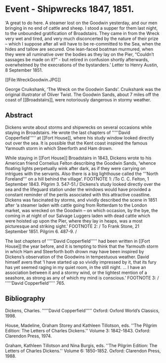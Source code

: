 # Event -  Shipwrecks 1847, 1851.

‘A great to do here. A steamer lost on the Goodwin yesterday, and our men bringing in no end of cattle and sheep. I stood a supper for them last night, to the unbounded gratification of Broadstairs. They came in from the Wreck very wet and tired, and very much disconcerted by the nature of their prize – which I suppose after all will have to be re-committed to the Sea, when the hides and tallow are secured. One lean-faced boatman murmured, when they were all ruminative over the bodies as they lay on the Pier, “Couldn’t sassages be made on it?” -  but retired in confusion shortly afterwards, overwhelmed by the execrations of the bystanders.’ Letter to Henry Austin, 8 September 1851.

[[File:WreckGoodwin.JPG]]

George Cruikshank, ‘The Wreck on the Goodwin Sands’. Cruikshank was the original illustrator of Oliver Twist. The Goodwin Sands, about 7 miles off the coast of [[Broadstairs]], were notoriously dangerous in stormy weather.


## Abstract
Dickens wrote about storms and shipwrecks on several occasions while staying in Broadstairs. He wrote the last chapters of '''''David Copperfield''''' at [[Fort House]], where his study window looked directly out over the sea. It is possible that the Kent coast inspired the famous Yarmouth storm in which Steerforth and Ham drown.  


While staying in [[Fort House]] Broadstairs in 1843, Dickens wrote to his American friend Cornelius Felton describing the Goodwin Sands, ‘whence floating lights perpetually wink after dark, as if they were carrying on intrigues with the servants. Also there is a big lighthouse called the '''North Foreland''' on a hill behind the village’.  FOOTNOTE 1: /To C. C. Felton, 1 September 1843. Pilgrim 3. 547-51./ Dickens’s study looked directly over the sea and the lifeguard station under the windows would have provided a constant reminder of the perils associated with this attractive coastline. Dickens was fascinated by storms, and vividly described the scene in 1851 after ‘a steamer laden with cattle going from Rotterdam to the London market, was wrecked on the Goodwin – on which occasion, by the bye, the coming in at night of our Salvage Luggers laden with dead cattle which were hoisted up upon the Pier, where they lay in heaps, was a most picturesque and striking sight.’ FOOTNOTE 2: / To Frank Stone, 21 September 1851. Pilgrim 6. 487-9. /

The last chapters of '''''David Copperfield''''' had been written in [[Fort House]] the year before, and it is tempting to think that the Yarmouth storm in which Ham and Steerforth both drown may have been inspired by Dickens’s observation of the Goodwins in tempestuous weather. David himself avers that ‘I have started up so vividly impressed by it, that its fury has yet seemed raging in my quiet room, in the still night. … I have an association between it and a stormy wind, or the lightest mention of a seashore, as strong as any of which my mind is conscious.’ FOOTNOTE 3: / '''''David Copperfield''''' 765.


## Bibliography

Dickens, Charles. '''''David Copperfield''''' Oxford: Oxford World’s Classics, 1998. 

House, Madeline, Graham Storey and Kathleen Tillotson, eds. ''The Pilgrim Edition: The Letters of Charles Dickens.'' Volume 3: 1842-1843. Oxford: Clarendon Press, 1974.

Graham, Kathleen Tillotson and Nina Burgis, eds. ''The Pilgrim Edition: The Letters of Charles Dickens.'' Volume 6: 1850-1852. Oxford: Clarendon Press, 1988.
